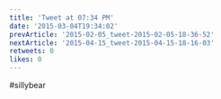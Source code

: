 ```yaml
---
title: 'Tweet at 07:34 PM'
date: '2015-03-04T19:34:02'
prevArticle: '2015-02-05_tweet-2015-02-05-18-36-52'
nextArticle: '2015-04-15_tweet-2015-04-15-18-16-03'
retweets: 0
likes: 0
---
```

#sillybear